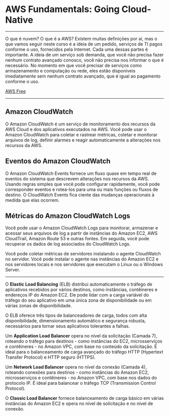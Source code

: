 # AWS Fundamentals: Going Cloud-Native


---

O que é nuvem? O que é a AWS? Existem muitas definições por aí, mas o que vamos seguir neste curso é a ideia de um pedido, serviços de TI pagos conforme o uso, fornecidos pela Internet. Cada uma dessas partes é importante. A ideia de um serviço sob demanda, que você não precisa fazer nenhum contrato avançado conosco, você não precisa nos informar o que é necessário. No momento em que você precisar de serviços como armazenamento e computação ou rede, eles estão disponíveis imediatamente sem nenhum contrato avançado, que é igual ao pagamento conforme o uso.

[AWS Free](https://aws.amazon.com/free/)

---

## Amazon CloudWatch

O Amazon CloudWatch é um serviço de monitoramento dos recursos da AWS Cloud e dos aplicativos executados na AWS. Você pode usar o Amazon CloudWatch para coletar e rastrear métricas, coletar e monitorar arquivos de log, definir alarmes e reagir automaticamente a alterações nos recursos da AWS.

## Eventos do Amazon CloudWatch

O Amazon CloudWatch Events fornece um fluxo quase em tempo real de eventos do sistema que descrevem alterações nos recursos da AWS. Usando regras simples que você pode configurar rapidamente, você pode corresponder eventos e rotea-los para uma ou mais funções ou fluxos de destino. O CloudWatch Events fica ciente das mudanças operacionais à medida que elas ocorrem.

## Métricas do Amazon CloudWatch Logs

Você pode usar o Amazon CloudWatch Logs para monitorar, armazenar e acessar seus arquivos de log a partir de instâncias do Amazon EC2, AWS CloudTrail, Amazon Route 53 e outras fontes. Em seguida, você pode recuperar os dados de log associados do CloudWatch Logs.

Você pode coletar métricas de servidores instalando o agente CloudWatch no servidor. Você pode instalar o agente nas instâncias do Amazon EC2 e nos servidores locais e nos servidores que executam o Linux ou o Windows Server.

---

O **Elastic Load Balancing** (ELB) distribui automaticamente o tráfego de aplicativos recebidos por vários destinos, como instâncias, contêineres e endereços IP do Amazon EC2. Ele pode lidar com a carga variável do tráfego do seu aplicativo em uma única zona de disponibilidade ou em várias zonas de disponibilidade.

O ELB oferece três tipos de balanceadores de carga, todos com alta disponibilidade, dimensionamento automático e segurança robusta, necessários para tornar seus aplicativos tolerantes a falhas.

Um **Application Load Balancer** opera no nível da solicitação (Camada 7), roteando o tráfego para destinos - como instâncias do EC2, microsserviços e contêineres - no Amazon VPC, com base no conteúdo da solicitação. É ideal para o balanceamento de carga avançado do tráfego HTTP (Hypertext Transfer Protocol) e HTTP seguro (HTTPS).

Um **Network Load Balancer** opera no nível da conexão (Camada 4), roteando conexões para destinos - como instâncias do Amazon EC2, microsserviços e contêineres - no Amazon VPC, com base nos dados do protocolo IP. É ideal para balancear o tráfego TCP (Transmission Control Protocol).

O **Classic Load Balancer** fornece balanceamento de carga básico em várias instâncias do Amazon EC2 e opera no nível de solicitação e no nível de conexão.